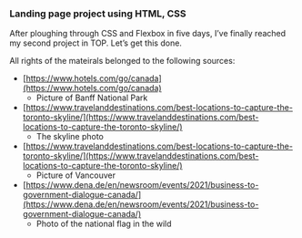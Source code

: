 ### Landing page project using HTML, CSS

After ploughing through CSS and Flexbox in five days, I’ve finally reached my second project in TOP. Let’s get this done.

All rights of the mateirals belonged to the following sources:

- [https://www.hotels.com/go/canada](https://www.hotels.com/go/canada)
    - Picture of Banff National Park
- [https://www.travelanddestinations.com/best-locations-to-capture-the-toronto-skyline/](https://www.travelanddestinations.com/best-locations-to-capture-the-toronto-skyline/)
    - The skyline photo
- [https://www.travelanddestinations.com/best-locations-to-capture-the-toronto-skyline/](https://www.travelanddestinations.com/best-locations-to-capture-the-toronto-skyline/)
    - Picture of Vancouver
- [https://www.dena.de/en/newsroom/events/2021/business-to-government-dialogue-canada/](https://www.dena.de/en/newsroom/events/2021/business-to-government-dialogue-canada/)
    - Photo of the national flag in the wild
